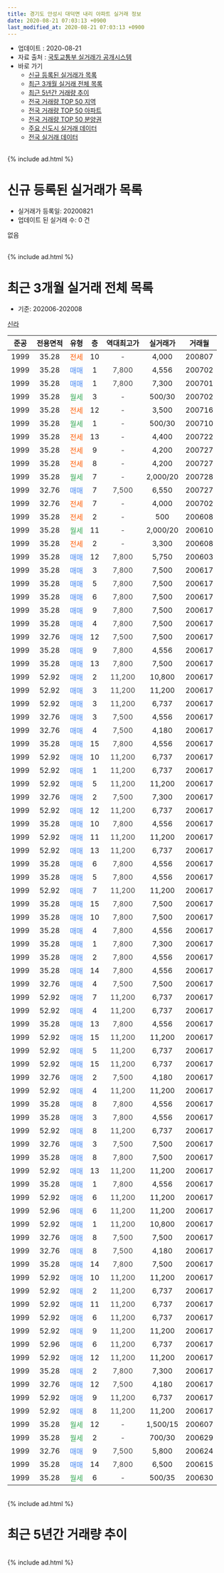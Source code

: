 ```yaml
---
title: 경기도 안성시 대덕면 내리 아파트 실거래 정보
date: 2020-08-21 07:03:13 +0900
last_modified_at: 2020-08-21 07:03:13 +0900
---
```


* 업데이트 : 2020-08-21
* 자료 출처 : [국토교통부 실거래가 공개시스템](http://rt.molit.go.kr)
* 바로 가기
    * [신규 등록된 실거래가 목록](#신규-등록된-실거래가-목록)
    * [최근 3개월 실거래 전체 목록](#최근-3개월-실거래-전체-목록)
    * [최근 5년간 거래량 추이](#최근-5년간-거래량-추이)
    * [전국 거래량 TOP 50 지역](https://inasie.github.io/apt-trade-info/최근-3개월-전국에서-가장-거래가-많이-발생한-지역)
    * [전국 거래량 TOP 50 아파트](https://inasie.github.io/apt-trade-info/최근-3개월-전국에서-가장-거래가-많이-발생한-아파트)
    * [전국 거래량 TOP 50 분양권](https://inasie.github.io/apt-trade-info/최근-3개월-전국에서-가장-거래가-많이-발생한-분양권)
    * [주요 신도시 실거래 데이터](https://inasie.github.io/apt-trade-info/주요-신도시)
    * [전국 실거래 데이터](https://inasie.github.io/apt-trade-info/전국)
<br>
{% include ad.html %}
<br>

# 신규 등록된 실거래가 목록
* 실거래가 등록일: 20200821
* 업데이트 된 실거래 수: 0 건

없음

<br>
{% include ad.html %}
<br>

# 최근 3개월 실거래 전체 목록
* 기준: 202006-202008


[신라](https://search.naver.com/search.naver?query=%EA%B2%BD%EA%B8%B0%EB%8F%84+%EC%95%88%EC%84%B1%EC%8B%9C+%EB%8C%80%EB%8D%95%EB%A9%B4+%EB%82%B4%EB%A6%AC+%EC%8B%A0%EB%9D%BC)

|준공|전용면적|유형|층|역대최고가|실거래가|거래월|
|:---:|:---:|:---:|:---:|:---:|:---:|:---:|
|1999|35.28|<span style="color:#ff5a00">전세</span>|10|<span style="color:#444444">-</span>|4,000|200807|
|1999|35.28|<span style="color:#4285f3">매매</span>|1|<span style="color:#444444">7,800</span>|4,556|200702|
|1999|35.28|<span style="color:#4285f3">매매</span>|1|<span style="color:#444444">7,800</span>|7,300|200701|
|1999|35.28|<span style="color:#34a853">월세</span>|3|<span style="color:#444444">-</span>|500/30|200702|
|1999|35.28|<span style="color:#ff5a00">전세</span>|12|<span style="color:#444444">-</span>|3,500|200716|
|1999|35.28|<span style="color:#34a853">월세</span>|1|<span style="color:#444444">-</span>|500/30|200710|
|1999|35.28|<span style="color:#ff5a00">전세</span>|13|<span style="color:#444444">-</span>|4,400|200722|
|1999|35.28|<span style="color:#ff5a00">전세</span>|9|<span style="color:#444444">-</span>|4,200|200727|
|1999|35.28|<span style="color:#ff5a00">전세</span>|8|<span style="color:#444444">-</span>|4,200|200727|
|1999|35.28|<span style="color:#34a853">월세</span>|7|<span style="color:#444444">-</span>|2,000/20|200728|
|1999|32.76|<span style="color:#4285f3">매매</span>|7|<span style="color:#444444">7,500</span>|6,550|200727|
|1999|32.76|<span style="color:#ff5a00">전세</span>|7|<span style="color:#444444">-</span>|4,000|200702|
|1999|35.28|<span style="color:#ff5a00">전세</span>|2|<span style="color:#444444">-</span>|500|200608|
|1999|35.28|<span style="color:#34a853">월세</span>|11|<span style="color:#444444">-</span>|2,000/20|200610|
|1999|35.28|<span style="color:#ff5a00">전세</span>|2|<span style="color:#444444">-</span>|3,300|200608|
|1999|35.28|<span style="color:#4285f3">매매</span>|12|<span style="color:#444444">7,800</span>|5,750|200603|
|1999|35.28|<span style="color:#4285f3">매매</span>|3|<span style="color:#444444">7,800</span>|7,500|200617|
|1999|35.28|<span style="color:#4285f3">매매</span>|5|<span style="color:#444444">7,800</span>|7,500|200617|
|1999|35.28|<span style="color:#4285f3">매매</span>|6|<span style="color:#444444">7,800</span>|7,500|200617|
|1999|35.28|<span style="color:#4285f3">매매</span>|9|<span style="color:#444444">7,800</span>|7,500|200617|
|1999|35.28|<span style="color:#4285f3">매매</span>|4|<span style="color:#444444">7,800</span>|7,500|200617|
|1999|32.76|<span style="color:#4285f3">매매</span>|12|<span style="color:#444444">7,500</span>|7,500|200617|
|1999|35.28|<span style="color:#4285f3">매매</span>|9|<span style="color:#444444">7,800</span>|4,556|200617|
|1999|35.28|<span style="color:#4285f3">매매</span>|13|<span style="color:#444444">7,800</span>|7,500|200617|
|1999|52.92|<span style="color:#4285f3">매매</span>|2|<span style="color:#444444">11,200</span>|10,800|200617|
|1999|52.92|<span style="color:#4285f3">매매</span>|3|<span style="color:#444444">11,200</span>|11,200|200617|
|1999|52.92|<span style="color:#4285f3">매매</span>|3|<span style="color:#444444">11,200</span>|6,737|200617|
|1999|32.76|<span style="color:#4285f3">매매</span>|3|<span style="color:#444444">7,500</span>|4,556|200617|
|1999|32.76|<span style="color:#4285f3">매매</span>|4|<span style="color:#444444">7,500</span>|4,180|200617|
|1999|35.28|<span style="color:#4285f3">매매</span>|15|<span style="color:#444444">7,800</span>|4,556|200617|
|1999|52.92|<span style="color:#4285f3">매매</span>|10|<span style="color:#444444">11,200</span>|6,737|200617|
|1999|52.92|<span style="color:#4285f3">매매</span>|1|<span style="color:#444444">11,200</span>|6,737|200617|
|1999|52.92|<span style="color:#4285f3">매매</span>|5|<span style="color:#444444">11,200</span>|11,200|200617|
|1999|32.76|<span style="color:#4285f3">매매</span>|2|<span style="color:#444444">7,500</span>|7,300|200617|
|1999|52.92|<span style="color:#4285f3">매매</span>|12|<span style="color:#444444">11,200</span>|6,737|200617|
|1999|35.28|<span style="color:#4285f3">매매</span>|10|<span style="color:#444444">7,800</span>|4,556|200617|
|1999|52.92|<span style="color:#4285f3">매매</span>|11|<span style="color:#444444">11,200</span>|11,200|200617|
|1999|52.92|<span style="color:#4285f3">매매</span>|13|<span style="color:#444444">11,200</span>|6,737|200617|
|1999|35.28|<span style="color:#4285f3">매매</span>|6|<span style="color:#444444">7,800</span>|4,556|200617|
|1999|35.28|<span style="color:#4285f3">매매</span>|5|<span style="color:#444444">7,800</span>|4,556|200617|
|1999|52.92|<span style="color:#4285f3">매매</span>|7|<span style="color:#444444">11,200</span>|11,200|200617|
|1999|35.28|<span style="color:#4285f3">매매</span>|15|<span style="color:#444444">7,800</span>|7,500|200617|
|1999|35.28|<span style="color:#4285f3">매매</span>|10|<span style="color:#444444">7,800</span>|7,500|200617|
|1999|35.28|<span style="color:#4285f3">매매</span>|4|<span style="color:#444444">7,800</span>|4,556|200617|
|1999|35.28|<span style="color:#4285f3">매매</span>|1|<span style="color:#444444">7,800</span>|7,300|200617|
|1999|35.28|<span style="color:#4285f3">매매</span>|2|<span style="color:#444444">7,800</span>|4,556|200617|
|1999|35.28|<span style="color:#4285f3">매매</span>|14|<span style="color:#444444">7,800</span>|4,556|200617|
|1999|32.76|<span style="color:#4285f3">매매</span>|4|<span style="color:#444444">7,500</span>|7,500|200617|
|1999|52.92|<span style="color:#4285f3">매매</span>|7|<span style="color:#444444">11,200</span>|6,737|200617|
|1999|52.92|<span style="color:#4285f3">매매</span>|4|<span style="color:#444444">11,200</span>|6,737|200617|
|1999|35.28|<span style="color:#4285f3">매매</span>|13|<span style="color:#444444">7,800</span>|4,556|200617|
|1999|52.92|<span style="color:#4285f3">매매</span>|15|<span style="color:#444444">11,200</span>|11,200|200617|
|1999|52.92|<span style="color:#4285f3">매매</span>|5|<span style="color:#444444">11,200</span>|6,737|200617|
|1999|52.92|<span style="color:#4285f3">매매</span>|15|<span style="color:#444444">11,200</span>|6,737|200617|
|1999|32.76|<span style="color:#4285f3">매매</span>|2|<span style="color:#444444">7,500</span>|4,180|200617|
|1999|52.92|<span style="color:#4285f3">매매</span>|4|<span style="color:#444444">11,200</span>|11,200|200617|
|1999|35.28|<span style="color:#4285f3">매매</span>|8|<span style="color:#444444">7,800</span>|4,556|200617|
|1999|35.28|<span style="color:#4285f3">매매</span>|3|<span style="color:#444444">7,800</span>|4,556|200617|
|1999|52.92|<span style="color:#4285f3">매매</span>|8|<span style="color:#444444">11,200</span>|6,737|200617|
|1999|32.76|<span style="color:#4285f3">매매</span>|3|<span style="color:#444444">7,500</span>|7,500|200617|
|1999|35.28|<span style="color:#4285f3">매매</span>|8|<span style="color:#444444">7,800</span>|7,500|200617|
|1999|52.92|<span style="color:#4285f3">매매</span>|13|<span style="color:#444444">11,200</span>|11,200|200617|
|1999|35.28|<span style="color:#4285f3">매매</span>|1|<span style="color:#444444">7,800</span>|4,556|200617|
|1999|52.92|<span style="color:#4285f3">매매</span>|6|<span style="color:#444444">11,200</span>|11,200|200617|
|1999|52.96|<span style="color:#4285f3">매매</span>|6|<span style="color:#444444">11,200</span>|11,200|200617|
|1999|52.92|<span style="color:#4285f3">매매</span>|1|<span style="color:#444444">11,200</span>|10,800|200617|
|1999|32.76|<span style="color:#4285f3">매매</span>|8|<span style="color:#444444">7,500</span>|7,500|200617|
|1999|32.76|<span style="color:#4285f3">매매</span>|8|<span style="color:#444444">7,500</span>|4,180|200617|
|1999|35.28|<span style="color:#4285f3">매매</span>|14|<span style="color:#444444">7,800</span>|7,500|200617|
|1999|52.92|<span style="color:#4285f3">매매</span>|10|<span style="color:#444444">11,200</span>|11,200|200617|
|1999|52.92|<span style="color:#4285f3">매매</span>|2|<span style="color:#444444">11,200</span>|6,737|200617|
|1999|52.92|<span style="color:#4285f3">매매</span>|11|<span style="color:#444444">11,200</span>|6,737|200617|
|1999|52.92|<span style="color:#4285f3">매매</span>|6|<span style="color:#444444">11,200</span>|6,737|200617|
|1999|52.92|<span style="color:#4285f3">매매</span>|9|<span style="color:#444444">11,200</span>|11,200|200617|
|1999|52.96|<span style="color:#4285f3">매매</span>|6|<span style="color:#444444">11,200</span>|6,737|200617|
|1999|52.92|<span style="color:#4285f3">매매</span>|12|<span style="color:#444444">11,200</span>|11,200|200617|
|1999|35.28|<span style="color:#4285f3">매매</span>|2|<span style="color:#444444">7,800</span>|7,300|200617|
|1999|32.76|<span style="color:#4285f3">매매</span>|12|<span style="color:#444444">7,500</span>|4,180|200617|
|1999|52.92|<span style="color:#4285f3">매매</span>|9|<span style="color:#444444">11,200</span>|6,737|200617|
|1999|52.92|<span style="color:#4285f3">매매</span>|8|<span style="color:#444444">11,200</span>|11,200|200617|
|1999|35.28|<span style="color:#34a853">월세</span>|12|<span style="color:#444444">-</span>|1,500/15|200607|
|1999|35.28|<span style="color:#34a853">월세</span>|2|<span style="color:#444444">-</span>|700/30|200629|
|1999|32.76|<span style="color:#4285f3">매매</span>|9|<span style="color:#444444">7,500</span>|5,800|200624|
|1999|35.28|<span style="color:#4285f3">매매</span>|14|<span style="color:#444444">7,800</span>|6,500|200615|
|1999|35.28|<span style="color:#34a853">월세</span>|6|<span style="color:#444444">-</span>|500/35|200630|


<br>
{% include ad.html %}
<br>

# 최근 5년간 거래량 추이


<div style="width:100%;">
    <canvas id="deal_progress" height="200"></canvas>
</div>

<script>
new Chart(document.getElementById("deal_progress"), {
    type: 'line',
    data: {
        labels: ['201508','201509','201510','201511','201512','201601','201602','201603','201604','201605','201606','201607','201608','201609','201610','201611','201612','201701','201702','201703','201704','201705','201706','201707','201708','201709','201710','201711','201712','201801','201802','201803','201804','201805','201806','201807','201808','201809','201810','201811','201812','201901','201902','201903','201904','201905','201906','201907','201908','201909','201910','201911','201912','202001','202002','202003','202004','202005','202006','202007','202008'],
        datasets: [{
            label: '매매',
            pointRadius: 1,
            data: [19, 1, 0, 0, 9, 5, 1, 1, 2, 27, 0, 5, 1, 6, 7, 12, 9, 11, 8, 11, 4, 8, 6, 4, 3, 9, 6, 3, 7, 2, 2, 5, 5, 3, 0, 4, 4, 2, 6, 4, 3, 6, 3, 4, 2, 26, 5, 3, 1, 3, 5, 1, 5, 2, 2, 0, 3, 0, 67, 3, 0],
            borderColor: "rgba(255, 201, 14, 1)",
            backgroundColor: "rgba(255, 201, 14, 0.5)",
            fill: false,
            lineTension: 0
        },{
            label: '전월세',
            pointRadius: 1,
            data: [11, 4, 3, 7, 3, 7, 13, 9, 5, 9, 6, 4, 7, 3, 5, 2, 4, 8, 3, 6, 9, 7, 4, 2, 5, 5, 3, 5, 3, 8, 7, 7, 1, 6, 5, 9, 7, 4, 1, 1, 7, 9, 5, 3, 0, 4, 4, 6, 4, 2, 3, 1, 3, 6, 5, 3, 2, 6, 6, 8, 1],
            borderColor: "rgba(0, 141, 185, 1)",
            backgroundColor: "rgba(0, 141, 185, 0.5)",
            fill: false,
            lineTension: 0
        }
        ]
    },
    options: {
        responsive: true,
        title: {
            display: false
        },
        tooltips: {
            mode: 'index',
            intersect: false
        },
        hover: {
            mode: 'nearest',
            intersect: true
        },
        scales: {
            xAxes: [{
                display: true,
                scaleLabel: {
                    display: true,
                    labelString: '년/월'
                }
            }],
            yAxes: [{
                display: true,
                ticks: {
                    suggestedMin: 0,
                },
                scaleLabel: {
                    display: true,
                    labelString: '실거래 수'
                }
            }]
        }
    }
});

</script>


<br>
{% include ad.html %}
<br>

